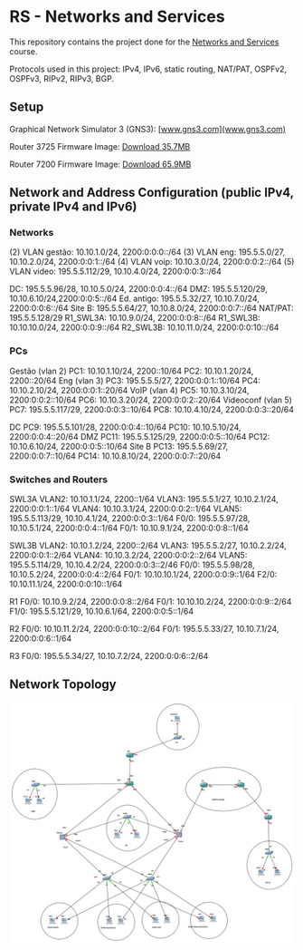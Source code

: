 # RS - Networks and Services

This repository contains the project done for the [Networks and Services](https://www.ua.pt/en/uc/14818) course.

Protocols used in this project: IPv4, IPv6, static routing, NAT/PAT, OSPFv2, OSPFv3, RIPv2, RIPv3, BGP.

## Setup

Graphical Network Simulator 3 (GNS3): [www.gns3.com](www.gns3.com)

Router 3725 Firmware Image: [Download 35.7MB](http://www.av.it.pt/salvador/LR/c3725-advipservicesk9-mz.124-21.bin)

Router 7200 Firmware Image: [Download 65.9MB](http://www.av.it.pt/salvador/LR/c7200-jk9o3s-mz.123-8.T.bin)

## Network and Address Configuration (public IPv4, private IPv4 and IPv6)

### Networks

(2) VLAN gestão:   	10.10.1.0/24, 2200:0:0:0::/64
(3) VLAN eng: 		195.5.5.0/27, 10.10.2.0/24, 2200:0:0:1::/64
(4) VLAN voip:          	10.10.3.0/24, 2200:0:0:2::/64
(5) VLAN video: 	195.5.5.112/29, 10.10.4.0/24, 2200:0:0:3::/64

DC: 195.5.5.96/28, 10.10.5.0/24, 2200:0:0:4::/64
DMZ: 195.5.5.120/29, 10.10.6.10/24,2200:0:0:5::/64
Ed. antigo: 195.5.5.32/27, 10.10.7.0/24, 2200:0:0:6::/64
Site B: 195.5.5.64/27, 10.10.8.0/24, 2200:0:0:7::/64
NAT/PAT: 195.5.5.128/29
R1_SWL3A: 10.10.9.0/24, 2200:0:0:8::/64
R1_SWL3B: 10.10.10.0/24, 2200:0:0:9::/64
R2_SWL3B: 10.10.11.0/24, 2200:0:0:10::/64

### PCs

Gestão (vlan 2)  	PC1:  10.10.1.10/24,  2200::10/64
               		    	PC2:  10.10.1.20/24,  2200::20/64
Eng (vlan 3)    		PC3:  195.5.5.5/27,   2200:0:0:1::10/64
                              	PC4:  10.10.2.10/24,  2200:0:0:1::20/64
VoIP (vlan 4)    		PC5:  10.10.3.10/24,  2200:0:0:2::10/64
                              	PC6:  10.10.3.20/24,  2200:0:0:2::20/64
Videoconf (vlan 5)  	PC7:  195.5.5.117/29, 2200:0:0:3::10/64
                             	PC8:  10.10.4.10/24,  2200:0:0:3::20/64

DC		PC9:  195.5.5.101/28, 2200:0:0:4::10/64
            	PC10: 10.10.5.10/24,  2200:0:0:4::20/64
DMZ		PC11: 195.5.5.125/29, 2200:0:0:5::10/64
                	PC12: 10.10.6.10/24,  2200:0:0:5::10/64
Site B	PC13: 195.5.5.69/27,  2200:0:0:7::10/64
               	PC14: 10.10.8.10/24,  2200:0:0:7::20/64

### Switches and Routers

SWL3A VLAN2:  10.10.1.1/24,  2200::1/64
      	VLAN3:  195.5.5.1/27,  10.10.2.1/24,  2200:0:0:1::1/64
      	VLAN4:  10.10.3.1/24,  2200:0:0:2::1/64
      	VLAN5:  195.5.5.113/29,  10.10.4.1/24,  2200:0:0:3::1/64
	F0/0:  195.5.5.97/28,  10.10.5.1/24,  2200:0:0:4::1/64
       	F0/1:  10.10.9.1/24,  2200:0:0:8::1/64

SWL3B VLAN2:  10.10.1.2/24,  2200::2/64
      	VLAN3:  195.5.5.2/27,  10.10.2.2/24,  2200:0:0:1::2/64
      	VLAN4:  10.10.3.2/24,  2200:0:0:2::2/64
      	VLAN5:  195.5.5.114/29,  10.10.4.2/24,  2200:0:0:3::2/46
	F0/0:  195.5.5.98/28,  10.10.5.2/24,  2200:0:0:4::2/64
       	F0/1:  10.10.10.1/24, 2200:0:0:9::1/64
       	F2/0:  10.10.11.1/24, 2200:0:0:10::1/64

R1 	F0/0:  10.10.9.2/24,  2200:0:0:8::2/64
	F0/1:  10.10.10.2/24,  2200:0:0:9::2/64
	F1/0:  195.5.5.121/29,  10.10.6.1/64,  2200:0:0:5::1/64

R2 	F0/0:  10.10.11.2/24,  2200:0:0:10::2/64
       	F0/1:  195.5.5.33/27,  10.10.7.1/24,  2200:0:0:6::1/64

R3 	F0/0:  195.5.5.34/27,  10.10.7.2/24,  2200:0:0:6::2/64

## Network Topology

![Network Topology](topologyRS.png "Network Topology")

